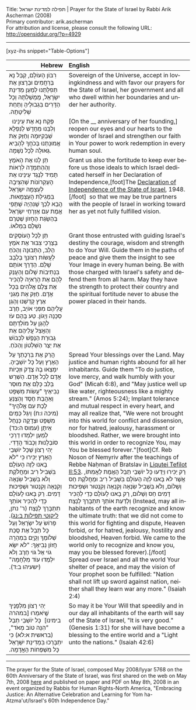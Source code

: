 <html>
<head></head>
<body>
Title: תפילה למדינת ישראל | Prayer for the State of Israel by Rabbi Arik Ascherman (2008)<br />
Primary contributor: arik.ascherman<br />
For attribution and license, please consult the following URL: <a href="http://opensiddur.org/?p=4929">http://opensiddur.org/?p=4929</a>
<p />
<hr />

[xyz-ihs snippet="Table-Options"]<table style="margin-left: auto; margin-right: auto;" class="draggable">
<thead><tr><th id="x" style="text-align: right;">Hebrew</th><th style="text-align: left;">English</th></tr></thead>
<tbody>
<tr><td style="vertical-align: top;">
<div class="liturgy" lang="he">
רִבּוֹן הָעוֹלָם, 
קַבֵּל נָא בְּרַחֲמִים וּבְרָצוּן 
אֶת תְּפִלָּתֵנוּ לְמַעַן מְדִינַת יִשְֹרָאֵל, 
מֶמְשַׁלְתָּהּ 
וְכָל הַדָּרִים בִּגְבוּלֶיהָ 
וְתַחַת שְׁלִיטָתָהּ.‏
</div></td>

<td style="vertical-align: top;">
<div class="english" lang="en">
Sovereign of the Universe, 
accept in lovingkindness and with favor 
our prayers for the State of Israel, 
her government 
and all who dwell within her boundaries 
and under her authority.</div>
</div></td></tr>


<tr><td style="vertical-align: top;">
<div class="liturgy" lang="he">
&nbsp;
פְּקַח נָא אֶת עֵינֵינוּ וְלִבֵּנוּ מֵחָדָשׁ לַנִּפְלָא שְׁבְּקִיּוּמָהּ 
וְחַזֵּק אֶת אֱמוּנָתֵנוּ בְּכֹחֲךָ 
לְהָבִיא גְּאוּלָה לְכָל נְשָׁמָה. 
</div></td>

<td style="vertical-align: top;">
<div class="english" lang="en">
[On the __ anniversary of her founding,]&nbsp;
reopen our eyes and our hearts to the wonder of Israel 
and strengthen our faith in Your power 
to work redemption in every human soul. 
</div></td></tr>


<tr><td style="vertical-align: top;">
<div class="liturgy" lang="he">
תֵּן לָנוּ אֶת הָאֹמֶץ וְהַהַתְמָדָה 
לִרְאוֹת תָּמִיד לְנֶגֶד עֵינֵינוּ 
אֶת הָעֶקְרוֹנוֹת שֶׁהִצִּיבָה לְעַצְמָהּ יִשְֹרָאֵל בִּמְגִילַת הָעַצְמָאוּת. 
הֲבֵא לְכַךְ שֶׁנִּהְיֶה שֻׁתָּפֵי אֱמֶת עִם אֶזְרְחֵי יִשְֹרָאֵל 
בְּהַשָֹגַת הֶחָזוֹן שֶׁטֶּרֶם נִשְׁלָם בִּמְלֹאוֹ.‏
</div></td>

<td style="vertical-align: top;">
<div class="english" lang="en">
Grant us also the fortitude 
to keep ever before us those ideals 
to which Israel dedicated herself in her Declaration of Independence,[foot]The <a href="/?p=15325">Declaration of Independence of the State of Israel</a>, 1948.[/foot]&nbsp; 
so that we may be true partners with the people of Israel 
in working toward her as yet not fully fulfilled vision.
</div></td></tr>


<tr><td style="vertical-align: top;">
<div class="liturgy" lang="he">
תֵּן לְכָל הָעוֹסְקִים בְּצָרְכֵי צִבּוּר אֶת אֹמֶץ הַלֵּב, 
הַתְּבוּנָה וְהַכֹּחַ לַעֲשֹוֹת רְצוֹנְךָ בְלֵבָב שָׁלֵם. 
הַדְרֵךְ אוֹתָם בִּנְתִיבוֹת שָׁלוֹם 
וְהַעֲנֵק לָהֶם אֶת הָרְאּיָה לְהַכִּיר אֶת צֶלֶם אֱלֹהִים בְּכָל אָדָם. 
חַזֵּק אֶת מְגִנֵּי אֶרֶץ קָדְשֵׁנוּ 
וְהָגֵן עֲלֵיהֶם מִפְּנֵי אוֹיֵב, חֶרֶב סַכָּנָה וְיָגוֹן. 
טַע בָּהֶם עֹז לְהָגֵן עַל מוֹלַדְתָּם 
וְהַאֲצֵל עֲלֵיהֶם אֶת גְבוּרַת הַנֶּפֶשׁ לִכְבּוֹשׁ אֶת יֵצֶר הַשִׁלְטוֹן וְהַכֹּחַ.‏
</div></td>

<td style="vertical-align: top;">
<div class="english" lang="en">
Grant those entrusted with guiding Israel's destiny 
the courage, wisdom and strength to do Your Will. 
Guide them in the paths of peace 
and give them the insight to see Your Image in every human being. 
Be with those charged with Israel's safety 
and defend them from all harm. 
May they have the strength to protect their country 
and the spiritual fortitude never to abuse the power placed in their hands.
</div></td></tr>


<tr><td style="vertical-align: top;">
<div class="liturgy" lang="he">
הֲרֵק אֶת בִּרְכָתְךָ עַל הָאָרֶץ 
וְעַל כָּל יוֹשְׁבֶיהָ. 
יִמָּצְאוּ בָהּ צֶדֶק וּזְכֻיּוֹת אָדָם לְכָל אָדָם. 
הַשְׁרֵש בְּלֵב כֻּלָּם אֶת מוּסַר נְבִיאֶיךָ 
"עֲשׂוֹת מִשְׁפָּט וְאַהֲבַת חֶסֶד 
וְהַצְנֵעַ לֶכֶת עִם אֱלֹהֶיךָ" <span class="citation">(מיכה ו:ח)</span> 
וְיִגַּל כַּמַּיִם מִשְׁפָּט 
וּצְדָקָה כְּנַחַל אֵיתָן <span class="citation">(עמוס ה:כד)</span> 
לְמַעַן יִלְמְדוּ דַרְכֵי סוֹבְלָנוּת וְכָבוֹד הֲדָדִי. 
יְהִי רָצוֹן שֶׁכָּל יוֹשְׁבֵי הָאָרֶץ יַכִּירוּ כִּי 
"לֹא בָאנוּ לְזֶה הָעוֹלָם בִּשְׁבִיל רִיב וּמַחֲלֹקֶת 
וְלֹא בִּשְׁבִיל שִֹנְאָה וְקִנְאָה וְקִנְטוּר וּשְׁפִיכוּת דָּמִים. 
רַק בָּאנוּ לָעוֹלָם כְּדֵי לְהַכִּיר אוֹתְךָ 
תִתְבָּרַךְ לַנֶּצַח <span class="citation">(ר' נתן, <a href="/?p=43072">ליקוטי תפילות ב:נג</a>)</span>. 
פְּרוֹשֹ עַל יִשְֹרָאֵל וְעַל כָּל תֵּבֵל אֶת סֻכַּת שְׁלוֹמֶךָ 
וְקַיֵּם בִּמְהֵרָה חֲזוֹן נְבִיאֶךָ: 
"לֹא יִשָּׂא גוֹי אֶל גּוֹי חֶרֶב 
וְלֹא יִלְמְדוּ עוֹד מִלְחָמָה" <span class="citation">(ישעיהו ב:ד)</span>.‏
</div></td>

<td style="vertical-align: top;">
<div class="english" lang="en">
Spread Your blessings over the Land. 
May justice and human rights abound 
for all her inhabitants. 
Guide them 
"To do justice, love mercy, 
and walk humbly with your God" <span class="citation">(Micah 6:8)</span>, 
and "May justice well up like water, 
righteousness like a mighty stream." <span class="citation">(Amos 5:24)</span>;
Implant tolerance and mutual respect in every heart, 
and may all realize that, 
"We were not brought into this world for conflict and dissension, 
nor for hatred, jealousy, harassment or bloodshed. 
Rather, we were brought into this world in order to recognize You, 
may You be blessed forever."[foot]Cf. Reb Noson of Nemyriv after the teachings of Rebbe Naḥman of Bratslav in <a href="/?p=43072">Liqutei Tefilot Ⅱ:53</a>. <span class="hebrew">רַק יַכִּירוּ וְיֵדְעוּ כָּל יוֹשְׁבֵי תֵבֵל הָאֱמֶת לַאֲמִתּוֹ, אֲשֶׁר לֹא בָּאנוּ לְזֶה הָעוֹלָם בִּשְׁבִיל רִיב וּמַחֲלֹקֶת חַס וְשָׁלוֹם, וְלֹא בִּשְׁבִיל שִׂנְאָה וְקִנְאָה וְקִנְטוּר וּשְׁפִיכוּת דָּמִים חַס וְשָׁלוֹם, רַק בָּאנוּ לָעוֹלָם כְּדֵי לְהַכִּיר וְלָדַעַת אוֹתְךָ תִּתְבָּרַךְ לָנֶצַח</span> (Instead, may all inhabitants of the earth recognize and know the ultimate truth: that we did not come to this world for fighting and dispute, Heaven forbid, or for hatred, jealousy, hostility and bloodshed, Heaven forbid. We came to the world only to recognize and know you, may you be blessed forever).[/foot]&nbsp;  
Spread over Israel and all the world Your shelter of peace, 
and may the vision of Your prophet soon be fulfilled: 
"Nation shall not lift up sword against nation, 
neither shall they learn war any more." <span class="citation">(Isaiah 2:4)</span>
</div></td></tr>


<tr><td style="vertical-align: top;">
<div class="liturgy" lang="he">
יְהִי רָצוֹן מִלְפָנֶיךָ שֱׁיֹאמְרוּ [במהרה בימינו]&nbsp; 
כָּל יוֹשְׁבֵי תֵבֵל 
"הִנֵּה טוֹב מְאֹד", <span class="citation">(בראשית א:לא)</span> 
כִּי יִתְבָּרְכוּ בִּמְדִינַת יִשְּׁרָאֵל 
כָּל מִשְׁפְּחוֹת הָאֲדָמָה.‏
</div></td>

<td style="vertical-align: top;">
<div class="english" lang="en">
So may it be Your Will that speedily and in our day 
all inhabitants of the earth will say of the State of Israel, 
"It is very good." <span class="citation">(Genesis 1:31)</span> 
for she will have become a blessing to the entire world 
and a "Light unto the nations." <span class="citation">(Isaiah 42:6)</span> 
</div></td></tr>
</tbody></table>

<hr />

The prayer for the State of Israel, composed May 2008/lyyar 5768 on the 60th Anniversary of the State of Israel, was first shared on the web on May 7th, 2008 <a href="http://groups.yahoo.com/group/Encounter-EMEM/message/9438">here</a> and published on paper and PDF on May 8th, 2008 in an event organized by Rabbis for Human Rights-North America, "Embracing Justice: An Alternative Celebration and Learning for Yom ha-Atzma'ut/Israel's 60th Independence Day."

&nbsp;
</body>
</html>